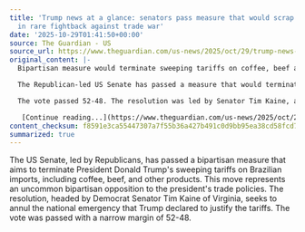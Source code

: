 ```yaml
---
title: 'Trump news at a glance: senators pass measure that would scrap Brazil tariffs
  in rare fightback against trade war'
date: '2025-10-29T01:41:50+00:00'
source: The Guardian - US
source_url: https://www.theguardian.com/us-news/2025/oct/29/trump-news-at-a-glance-senators-pass-measure-that-would-scrap-brazil-tariffs-in-rare-fightback-against-trade-war
original_content: |-
  Bipartisan measure would terminate sweeping tariffs on coffee, beef and other products – key US politics stories from 28 October at a glance

  The Republican-led US Senate has passed a measure that would terminate Donald Trump’s sweeping tariffs on Brazilian imports, including coffee, beef and other products, in a rare bipartisan show of opposition to the president’s trade war.

  The vote passed 52-48. The resolution was led by Senator Tim Kaine, a Democrat of Virginia, and seeks to overturn the national emergency that Trump has declared to justify the levies.

   [Continue reading...](https://www.theguardian.com/us-news/2025/oct/29/trump-news-at-a-glance-senators-pass-measure-that-would-scrap-brazil-tariffs-in-rare-fightback-against-trade-war)
content_checksum: f8591e3ca55447307a7f55b36a427b491c0d9bb95ea38cd58fcd74f406fa1b16
summarized: true
---
```


The US Senate, led by Republicans, has passed a bipartisan measure that aims to terminate President Donald Trump's sweeping tariffs on Brazilian imports, including coffee, beef, and other products. This move represents an uncommon bipartisan opposition to the president's trade policies. The resolution, headed by Democrat Senator Tim Kaine of Virginia, seeks to annul the national emergency that Trump declared to justify the tariffs. The vote was passed with a narrow margin of 52-48.